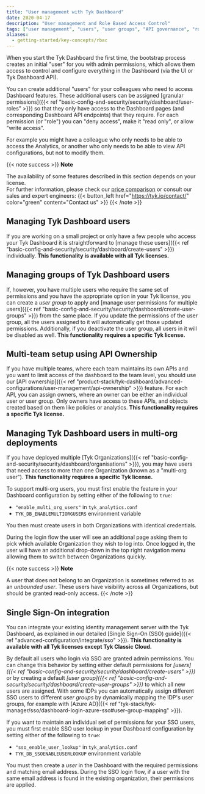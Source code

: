 ```yaml
---
title: "User management with Tyk Dashboard"
date: 2020-04-17
description: "User management and Role Based Access Control"
tags: ["user management", "users", "user groups", "API governance", "role base access control", "RBAC", "Tyk Dashboard"]
aliases:
  - getting-started/key-concepts/rbac
---
```


When you start the Tyk Dashboard the first time, the bootstrap process creates an initial "user" for you with admin permissions, which allows them access to control and configure everything in the Dashboard (via the UI or Tyk Dashboard API).

You can create additional "users" for your colleagues who need to access Dashboard features. These additional users can be assigned [granular permissions]({{< ref "basic-config-and-security/security/dashboard/user-roles" >}}) so that they only have access to the Dashboard pages (and corresponding Dashboard API endpoints) that they require. For each permission (or "role") you can "deny access", make it "read only", or allow "write access".

For example you might have a colleague who only needs to be able to access the Analytics, or another who only needs to be able to view API configurations, but not to modify them.

{{< note success >}}
**Note**

The availability of some features described in this section depends on your license.
<br>
For further information, please check our [price comparison](https://tyk.io/price-comparison/) or consult our sales and expert engineers:
{{< button_left href="https://tyk.io/contact/" color="green" content="Contact us" >}}
{{< /note >}}

## Managing Tyk Dashboard users

If you are working on a small project or only have a few people who access your Tyk Dashboard it is straightforward to [manage these users]({{< ref "basic-config-and-security/security/dashboard/create-users" >}}) individually. **This functionality is available with all Tyk licenses.**

## Managing groups of Tyk Dashboard users

If, however, you have multiple users who require the same set of permissions and you have the appropriate option in your Tyk license, you can create a _user group_ to apply and [manage user permissions for multiple users]({{< ref "basic-config-and-security/security/dashboard/create-user-groups" >}}) from the same place. If you update the permissions of the user group, all the users assigned to it will automatically get those updated permissions. Additionally, if you deactivate the user group, all users in it will be disabled as well. **This functionality requires a specific Tyk license.**

## Multi-team setup using API Ownership

If you have multiple teams, where each team maintains its own APIs and you want to limit access of the dashboard to the team level, you should use our [API ownership]({{< ref "product-stack/tyk-dashboard/advanced-configurations/user-management/api-ownership" >}}) feature. For each API, you can assign owners, where an owner can be either an individual user or user group. Only owners have access to these APIs, and objects created based on them like policies or analytics. **This functionality requires a specific Tyk license.**

## Managing Tyk Dashboard users in multi-org deployments

If you have deployed multiple [Tyk Organizations]({{< ref "basic-config-and-security/security/dashboard/organisations" >}}), you may have users that need access to more than one Organization (known as a "multi-org user"). **This functionality requires a specific Tyk license.**

To support multi-org users, you must first enable the feature in your Dashboard configuration by setting either of the following to `true`:

- `"enable_multi_org_users"` in `tyk_analytics.conf`
- `TYK_DB_ENABLEMULTIORGUSERS` environment variable

You then must create users in both Organizations with identical credentials.

During the login flow the user will see an additional page asking them to pick which available Organization they wish to log into. Once logged in, the user will have an additional drop-down in the top right navigation menu allowing them to switch between Organizations quickly.

{{< note success >}}
**Note**

A user that does not belong to an Organization is sometimes referred to as an _unbounded user_. These users have visibility across all Organizations, but should be granted read-only access.
{{< /note >}}

## Single Sign-On integration

You can integrate your existing identity management server with the Tyk Dashboard, as explained in our detailed [Single Sign-On (SSO) guide]({{< ref "advanced-configuration/integrate/sso" >}}). **This functionality is available with all Tyk licenses except Tyk Classic Cloud.**

By default all users who login via SSO are granted admin permissions. You can change this behavior by setting either default permissions for _[users]({{< ref "basic-config-and-security/security/dashboard/create-users" >}})_ or by creating a default _[user group]({{< ref "basic-config-and-security/security/dashboard/create-user-groups" >}})_ to which all new users are assigned. With some IDPs you can automatically assign different SSO users to different _user groups_ by dynamically mapping the IDP's user groups, for example with [Azure AD]({{< ref "tyk-stack/tyk-manager/sso/dashboard-login-azure-sso#user-group-mapping" >}}).

If you want to maintain an individual set of permissions for your SSO users, you must first enable SSO user lookup in your Dashboard configuration by setting either of the following to `true`:

- `"sso_enable_user_lookup"` in `tyk_analytics.conf`
- `TYK_DB_SSOENABLEUSERLOOKUP` environment variable

You must then create a _user_ in the Dashboard with the required permissions and matching email address. During the SSO login flow, if a user with the same email address is found in the existing organization, their permissions are applied.
